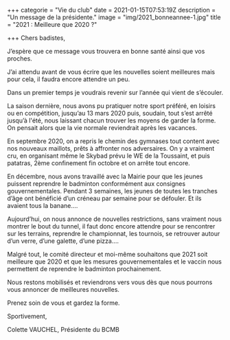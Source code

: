 +++
categorie = "Vie du club"
date = 2021-01-15T07:53:19Z
description = "Un message de la présidente."
image = "img/2021_bonneannee-1.jpg"
title = "2021 : Meilleure que 2020 ?"

+++
Chers badistes,

J’espère que ce message vous trouvera en bonne santé ainsi que vos proches.

J’ai attendu avant de vous écrire que les nouvelles soient meilleures mais pour cela, il faudra encore attendre un peu.

Dans un premier temps je voudrais revenir sur l’année qui vient de s’écouler.

La saison dernière, nous avons pu pratiquer notre sport préféré, en loisirs ou en compétition, jusqu’au 13 mars 2020 puis, soudain, tout s’est arrêté jusqu’à l'été, nous laissant chacun trouver les moyens de garder la forme. On pensait alors que la vie normale reviendrait après les vacances.

En septembre 2020, on a repris le chemin des gymnases tout content avec nos nouveaux maillots, prêts à affronter nos adversaires. On y a vraiment cru, en organisant même le Skybad prévu le WE de la Toussaint, et puis patatras, 2ème confinement fin octobre et on arrête tout encore.

En décembre, nous avons travaillé avec la Mairie pour que les jeunes puissent reprendre le badminton conformément aux consignes gouvernementales. Pendant 3 semaines, les jeunes de toutes les tranches d’âge ont bénéficié d’un créneau par semaine pour se défouler. Et ils avaient tous la banane....

Aujourd’hui, on nous annonce de nouvelles restrictions, sans vraiment nous montrer le bout du tunnel, il faut donc encore attendre pour se rencontrer sur les terrains, reprendre le championnat, les tournois, se retrouver autour d’un verre, d’une galette, d’une pizza....

Malgré tout, le comité directeur et moi-même souhaitons que 2021 soit meilleure que 2020 et que les mesures gouvernementales et le vaccin nous permettent de reprendre le badminton prochainement.

Nous restons mobilisés et reviendrons vers vous dès que nous pourrons vous annoncer de meilleures nouvelles.

Prenez soin de vous et gardez la forme.

Sportivement,

Colette VAUCHEL, Présidente du BCMB